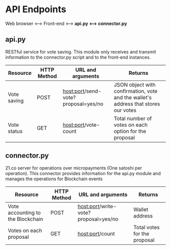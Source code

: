 # API Endpoints


Web browser <--> Front-end <--> **api.py <--> connector.py**

## api.py
RESTful service for vote saving. This module only receives and transmit
information to the connector.py script and to the front-end instances.

Resource | HTTP Method | URL and arguments | Returns
----|-----|----- |-----|
Vote saving | POST | <host:port>/send-vote?proposal=yes/no | JSON object with confirmation, vote and the wallet's address that stores our votes
Vote status | GET | <host:port>/vote-count | Total number of votes on each option for the proposal



## connector.py
21.co server for operations over micropayments (One satoshi per operation). This
connector provides information for the api.py module and manages the operations
for Blockchain events

Resource | HTTP Method | URL and arguments | Returns
----|-----|-----|-----|
Vote accounting to the Blockchain | POST |  <host:port>/write-vote?proposal=yes/no | Wallet address
Votes on each proposal | GET | <host:port>/count | Total votes for the proposal
